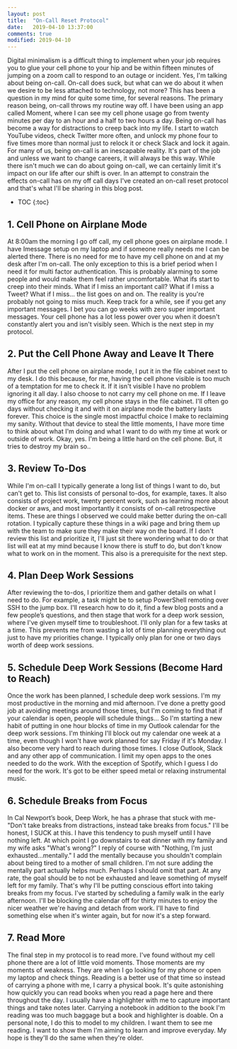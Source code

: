 ```yaml
---
layout: post
title:  "On-Call Reset Protocol"
date:   2019-04-10 13:37:00
comments: true
modified: 2019-04-10
---
```


Digital minimalism is a difficult thing to implement when your job requires you to glue your cell phone to your hip and be within fifteen minutes of jumping on a zoom call to respond to an outage or incident. Yes, I'm talking about being on-call. On-call does suck, but what can we do about it when we desire to be less attached to technology, not more? This has been a question in my mind for quite some time, for several reasons. The primary reason being, on-call throws my routine way off. I have been using an app called Moment, where I can see my cell phone usage go from twenty minutes per day to an hour and a half to two hours a day. Being on-call has become a way for distractions to creep back into my life. I start to watch YouTube videos, check Twitter more often, and unlock my phone four to five times more than normal just to relock it or check Slack and lock it again. For many of us, being on-call is an inescapable reality. It's part of the job and unless we want to change careers, it will always be this way. While there isn't much we can do about going on-call, we can certainly limit it's impact on our life after our shift is over. In an attempt to constrain the effects on-call has on my off call days I've created an on-call reset protocol and that's what I'll be sharing in this blog post.

* TOC
{:toc}

## 1. Cell Phone on Airplane Mode

At 8:00am the morning I go off call, my cell phone goes on airplane mode. I have Imessage setup on my laptop and if someone really needs me I can be alerted there. There is no need for me to have my cell phone on and at my desk after I'm on-call. The only exception to this is a brief period when I need it for multi factor authentication. This is probably alarming to some people and would make them feel rather uncomfortable. What ifs start to creep into their minds. What if I miss an important call? What if I miss a Tweet? What if I miss... the list goes on and on. The reality is you're probably not going to miss much. Keep track for a while, see if you get any important messages. I bet you can go weeks with zero super important messages. Your cell phone has a lot less power over you when it doesn't constantly alert you and isn't visibly seen. Which is the next step in my protocol.

## 2. Put the Cell Phone Away and Leave It There

After I put the cell phone on airplane mode, I put it in the file cabinet next to my desk. I do this because, for me, having the cell phone visible is too much of a temptation for me to check it. If it isn't visible I have no problem ignoring it all day. I also choose to not carry my cell phone on me. If I leave my office for any reason, my cell phone stays in the file cabinet. I'll often go days without checking it and with it on airplane mode the battery lasts forever. This choice is the single most impactful choice I make to reclaiming my sanity. Without that device to steal the little moments, I have more time to think about what I'm doing and what I want to do with my time at work or outside of work. Okay, yes. I'm being a little hard on the cell phone. But, it tries to destroy my brain so..

## 3. Review To-Dos

While I'm on-call I typically generate a long list of things I want to do, but can't get to. This list consists of personal to-dos, for example, taxes. It also consists of project work, twenty percent work, such as learning more about docker or aws, and most importantly it consists of on-call retrospective items. These are things I observed we could make better during the on-call rotation. I typically capture these things in a wiki page and bring them up with the team to make sure they make their way on the board. If I don't review this list and prioritize it, I'll just sit there wondering what to do or that list will eat at my mind because I know there is stuff to do, but don't know what to work on in the moment. This also is a prerequisite for the next step.


## 4. Plan Deep Work Sessions

After reviewing the to-dos, I prioritize them and gather details on what I need to do. For example, a task might be to setup PowerShell remoting over SSH to the jump box. I'll research how to do it, find a few blog posts and a few people’s questions, and then stage that work for a deep work session, where I've given myself time to troubleshoot. I'll only plan for a few tasks at a time. This prevents me from wasting a lot of time planning everything out just to have my priorities change. I typically only plan for one or two days worth of deep work sessions. 

## 5. Schedule Deep Work Sessions (Become Hard to Reach)

Once the work has been planned, I schedule deep work sessions. I'm my most productive in the morning and mid afternoon. I've done a pretty good job at avoiding meetings around those times, but I'm coming to find that if your calendar is open, people will schedule things... So I'm starting a new habit of putting in one hour blocks of time in my Outlook calendar for the deep work sessions. I'm thinking I'll block out my calendar one week at a time, even though I won't have work planned for say Friday if it's Monday. I also become very hard to reach during those times. I close Outlook, Slack and any other app of communication. I limit my open apps to the ones needed to do the work. With the exception of Spotify, which I guess I do need for the work. It's got to be either speed metal or relaxing instrumental music. 

## 6. Schedule Breaks from Focus

In Cal Newport’s book, Deep Work, he has a phrase that stuck with me- "Don't take breaks from distractions, instead take breaks from focus." I'll be honest, I SUCK at this. I have this tendency to push myself until I have nothing left. At which point I go downstairs to eat dinner with my family and my wife asks "What's wrong?" I reply of course with "Nothing, I'm just exhausted...mentally." I add the mentally because you shouldn't complain about being tired to a mother of small children. I'm not sure adding the mentally part actually helps much. Perhaps I should omit that part. At any rate, the goal should be to not be exhausted and leave something of myself left for my family. That's why I'll be putting conscious effort into taking breaks from my focus. I've started by scheduling a family walk in the early afternoon. I'll be blocking the calendar off for thirty minutes to enjoy the nicer weather we're having and detach from work. I'll have to find something else when it's winter again, but for now it's a step forward.

## 7. Read More

The final step in my protocol is to read more. I've found without my cell phone there are a lot of little void moments. Those moments are my moments of weakness. They are when I go looking for my phone or open my laptop and check things. Reading is a better use of that time so instead of carrying a phone with me, I carry a physical book. It's quite astonishing how quickly you can read books when you read a page here and there throughout the day. I usually have a highlighter with me to capture important things and take notes later. Carrying a notebook in addition to the book I'm reading was too much baggage but a book and highlighter is doable. On a personal note, I do this to model to my children. I want them to see me reading. I want to show them I'm aiming to learn and improve everyday. My hope is they'll do the same when they're older.
